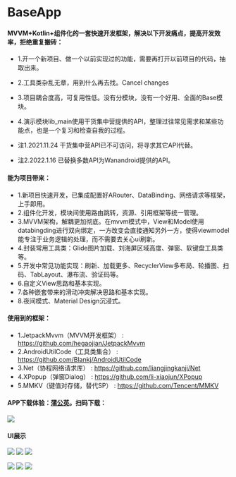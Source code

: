 # BaseApp 

#### MVVM+Kotlin+组件化的一套快速开发框架，解决以下开发痛点，提高开发效率，拒绝重复搬砖：

* 1.开一个新项目、做一个以前实现过的功能，需要再打开以前项目的代码，抽取出来。
* 2.工具类杂乱无章，用到什么再去找。Cancel changes
* 3.项目耦合度高，可复用性低。没有分模块，没有一个好用、全面的Base模块。
* 4.演示模块lib_main使用干货集中营提供的API，整理过往常见需求和某些功能点，也是一个复习和检查自我的过程。

* 注1.2021.11.24 干货集中营API已不可访问，将寻求其它API代替。
* 注2.2022.1.16 已替换多数API为Wanandroid提供的API。



#### 能为项目带来：
* 1.新项目快速开发，已集成配置好ARouter、DataBinding、网络请求等框架，上手即用。
* 2.组件化开发，模块间使用路由跳转，资源、引用框架等统一管理。
* 3.MVVM架构，解耦更加彻底。在mvvm模式中，View和Model使用databingding进行双向绑定，一方改变会直接通知另外一方，使得viewmodel能专注于业务逻辑的处理，而不需要去关心ui刷新。
* 4.封装常用工具类：Glide图片加载、刘海屏区域高度、弹窗、软键盘工具类等。
* 5.开发中常见功能实现：刷新、加载更多、RecyclerView多布局、轮播图、扫码、TabLayout、瀑布流、验证码等。
* 6.自定义View思路和基本实现。
* 7.各种嵌套带来的滑动冲突解决思路和基本实现。
* 8.夜间模式、Material Design沉浸式。


#### 使用到的框架：

* 1.JetpackMvvm（MVVM开发框架） : https://github.com/hegaojian/JetpackMvvm
* 2.AndroidUtilCode（工具类集合） : https://github.com/Blankj/AndroidUtilCode
* 3.Net（协程网络请求库） : https://github.com/liangjingkanji/Net
* 4.XPopup（弹窗Dialog） : https://github.com/li-xiaojun/XPopup
* 5.MMKV（键值对存储，替代SP） : https://github.com/Tencent/MMKV


#### APP下载体验：[蒲公英](https://www.pgyer.com/2qC1)。扫码下载：
 
![](picture/download_code.png)



#### UI展示

![](picture/1.jpg) ![](picture/2.jpg) ![](picture/3.jpg)


![](picture/4.jpg) ![](picture/5.jpg) ![](picture/6.jpg)

